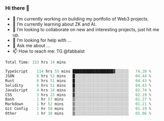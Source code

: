 ### Hi there 👋

- 🔭 I’m currently working on building my portfolio of Web3 projects. 
- 🌱 I’m currently learning about ZK and AI.
- 👯 I’m looking to collaborate on new and interesting projects, just hit me up. 
- 🤔 I’m looking for help with ... 
- 💬 Ask me about ...
- 📫 How to reach me: TG @fabbaist

<!--
**fabbaisteth/fabbaisteth** is a ✨ _special_ ✨ repository because its `README.md` (this file) appears on your GitHub profile.

Here are some ideas to get you started:

- 🔭 I’m currently working on ...
- 🌱 I’m currently learning ...
- 👯 I’m looking to collaborate on ...
- 🤔 I’m looking for help with ...
- 💬 Ask me about ...
- 📫 How to reach me: ...
- 😄 Pronouns: ...
- ⚡ Fun fact: ...
-->

<!--START_SECTION:waka-->

```rust
Total Time: 153 hrs 14 mins

TypeScript    114 hrs 55 mins ██████████████████▓░░░░░░   74.20 %
JSON          6 hrs 52 mins   █░░░░░░░░░░░░░░░░░░░░░░░░   04.44 %
Rust          6 hrs 51 mins   █░░░░░░░░░░░░░░░░░░░░░░░░   04.43 %
Solidity      6 hrs 51 mins   █░░░░░░░░░░░░░░░░░░░░░░░░   04.43 %
JavaScript    4 hrs 14 mins   ▓░░░░░░░░░░░░░░░░░░░░░░░░   02.74 %
CSS           3 hrs 23 mins   ▓░░░░░░░░░░░░░░░░░░░░░░░░   02.19 %
Bash          1 hr 57 mins    ▒░░░░░░░░░░░░░░░░░░░░░░░░   01.27 %
Markdown      1 hr 52 mins    ▒░░░░░░░░░░░░░░░░░░░░░░░░   01.21 %
Git Config    1 hr 50 mins    ▒░░░░░░░░░░░░░░░░░░░░░░░░   01.19 %
Other         1 hr 38 mins    ▒░░░░░░░░░░░░░░░░░░░░░░░░   01.06 %
```

<!--END_SECTION:waka-->
